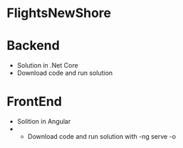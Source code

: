 # FlightsNewShore
# Backend
  - Solution in .Net Core
  - Download code and run solution
# FrontEnd
   - Solition in Angular
   - - Download code and run solution with -ng serve -o
